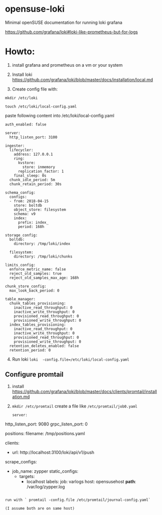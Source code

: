 # opensuse-loki

Minimal openSUSE documentation for running loki grafana

https://github.com/grafana/loki#loki-like-prometheus-but-for-logs

# Howto:

1) install grafana and prometheus on a vm  or your system


2) Install loki https://github.com/grafana/loki/blob/master/docs/installation/local.md

3) Create config file with:

`mkdir /etc/loki`

`touch /etc/loki/local-config.yaml`

paste following content into /etc/loki/local-config.yaml
```
auth_enabled: false

server:
  http_listen_port: 3100

ingester:
  lifecycler:
    address: 127.0.0.1
    ring:
      kvstore:
        store: inmemory
      replication_factor: 1
    final_sleep: 0s
  chunk_idle_period: 5m
  chunk_retain_period: 30s

schema_config:
  configs:
  - from: 2018-04-15
    store: boltdb
    object_store: filesystem
    schema: v9
    index:
      prefix: index_
      period: 168h

storage_config:
  boltdb:
    directory: /tmp/loki/index

  filesystem:
    directory: /tmp/loki/chunks

limits_config:
  enforce_metric_name: false
  reject_old_samples: true
  reject_old_samples_max_age: 168h

chunk_store_config:
  max_look_back_period: 0

table_manager:
  chunk_tables_provisioning:
    inactive_read_throughput: 0
    inactive_write_throughput: 0
    provisioned_read_throughput: 0
    provisioned_write_throughput: 0
  index_tables_provisioning:
    inactive_read_throughput: 0
    inactive_write_throughput: 0
    provisioned_read_throughput: 0
    provisioned_write_throughput: 0
  retention_deletes_enabled: false
  retention_period: 0
```


4) Run loki
`loki  -config.file=/etc/loki/local-config.yaml`


## Configure promtail

1) install https://github.com/grafana/loki/blob/master/docs/clients/promtail/installation.md


2) `mkdir /etc/promtail`
   create a file like `/etc/promtail/job0.yaml`
   
   ```
   server:
  http_listen_port: 9080
  grpc_listen_port: 0

positions:
  filename: /tmp/positions.yaml

clients:
  - url: http://localhost:3100/loki/api/v1/push

scrape_configs:
 - job_name: zypper
   static_configs:
   - targets:
      - localhost
     labels:
      job: varlogs
      host: opensusehost
      __path__: /var/log/zypper.log
```

run with ` promtail -config.file /etc/promtail/journal-config.yaml`

(I assume both are on same host)


